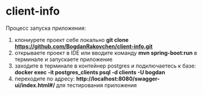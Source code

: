 # client-info
Процесс запуска приложения:
1. клониурете проект себе локально <b> git clone https://github.com/BogdanRakovchen/client-info.git </b>
2. открываете проект в IDE или вводите команду <b>mvn spring-boot:run</b> в терминале и запускаете приложение
3. заходите в терминале в контейнер postgres и подключаетесь к базе: <b> docker exec -it postgres_clients psql -d clients -U bogdan </b>
4. переходите по адресу: <b> http://localhost:8080/swagger-ui/index.html#/ </b> для тестирования приложения
